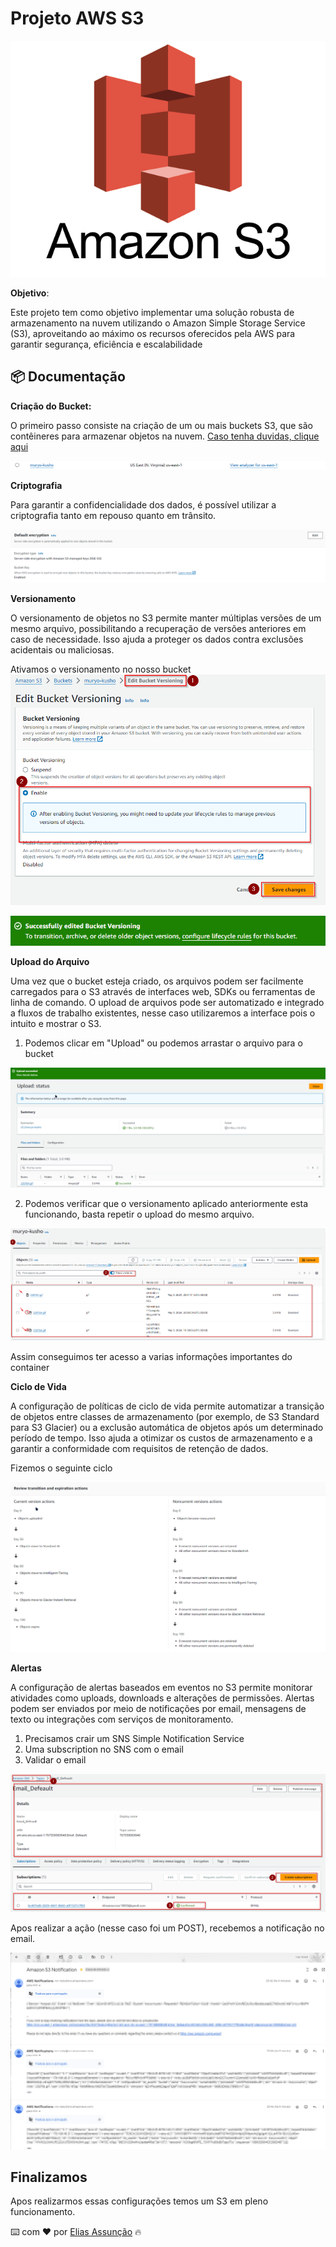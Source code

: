 # Projeto AWS S3
![S3](./Imagens/image.png)

**Objetivo**:

Este projeto tem como objetivo implementar uma solução robusta de armazenamento na nuvem utilizando o Amazon Simple Storage Service (S3), aproveitando ao máximo os recursos oferecidos pela AWS para garantir segurança, eficiência e escalabilidade

## 📦 Documentação

**Criação do Bucket:**

O primeiro passo consiste na criação de um ou mais buckets S3, que são contêineres para armazenar objetos na nuvem. [Caso tenha duvidas, clique aqui](https://docs.aws.amazon.com/pt_br/AmazonS3/latest/userguide/create-bucket-overview.html)

![Bucket](/Imagens/01.png)

**Criptografia**

Para garantir a confidencialidade dos dados, é possível utilizar a criptografia tanto em repouso quanto em trânsito.

![bitlocker](/Imagens/02.png)


**Versionamento**

O versionamento de objetos no S3 permite manter múltiplas versões de um mesmo arquivo, possibilitando a recuperação de versões anteriores em caso de necessidade.
Isso ajuda a proteger os dados contra exclusões acidentais ou maliciosas.

Ativamos o versionamento no nosso bucket
![Version](/Imagens/03.png)

![Version](/Imagens/04.png)


**Upload do Arquivo**

Uma vez que o bucket esteja criado, os arquivos podem ser facilmente carregados para o S3 através de interfaces web, SDKs ou ferramentas de linha de comando.
O upload de arquivos pode ser automatizado e integrado a fluxos de trabalho existentes, nesse caso utilizaremos a interface pois o intuito e mostrar o S3.

1. Podemos clicar em "Upload" ou podemos arrastar o arquivo para o bucket

![UP](/Imagens/05.png)

2. Podemos verificar que o versionamento aplicado anteriormente esta funcionando, basta repetir o upload do mesmo arquivo.

![UP](/Imagens/06.png)


Assim conseguimos ter acesso a varias informações importantes do container

**Ciclo de Vida**

A configuração de políticas de ciclo de vida permite automatizar a transição de objetos entre classes de armazenamento (por exemplo, de S3 Standard para S3 Glacier) ou a exclusão automática de objetos após um determinado período de tempo.
Isso ajuda a otimizar os custos de armazenamento e a garantir a conformidade com requisitos de retenção de dados.

Fizemos o seguinte ciclo

![UP](/Imagens/07.png)


**Alertas**

A configuração de alertas baseados em eventos no S3 permite monitorar atividades como uploads, downloads e alterações de permissões.
Alertas podem ser enviados por meio de notificações por email, mensagens de texto ou integrações com serviços de monitoramento.

1. Precisamos crair um SNS Simple Notification Service
2. Uma subscription no SNS com o email 
3. Validar o email

![UP](/Imagens/08.png)

Apos realizar a ação (nesse caso foi um POST), recebemos a notificação no email.

![UP](/Imagens/09.png)


## Finalizamos

Apos realizarmos essas configurações temos um S3 em pleno funcionamento.

⌨️ com ❤️ por [Elias Assunção](https://github.com/Hooligam) 🔥
